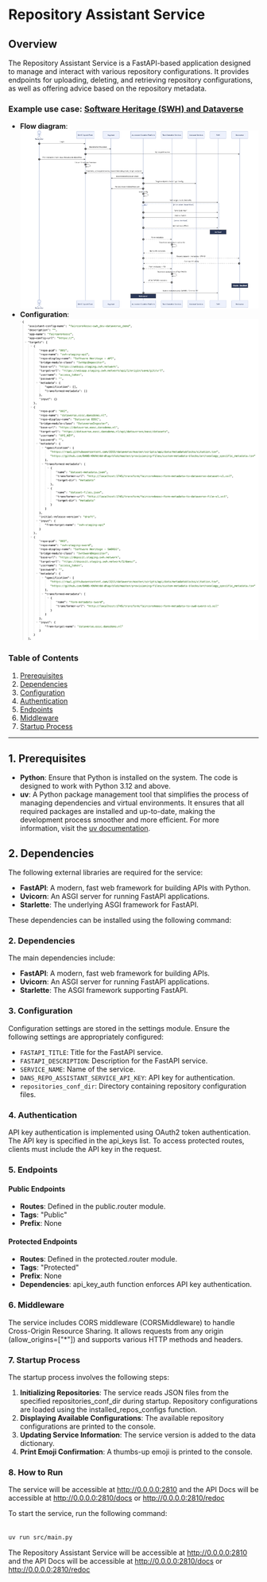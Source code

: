 # Repository Assistant Service

## Overview

The Repository Assistant Service is a FastAPI-based application designed to manage and interact with various repository configurations. It provides endpoints for uploading, deleting, and retrieving repository configurations, as well as offering advice based on the repository metadata.

### Example use case: [Software Heritage (SWH) and Dataverse](https://swh.dansdemo.nl/)
- **Flow diagram**:  ![SWH Flow diagram](./resources/images/swh.png)
- **Configuration**: ![faircore4eosc-swh_dev-swh_demo.json](./resources/images/f4C.png)

### Table of Contents
1. [Prerequisites](#prerequisites)
2. [Dependencies](#dependencies)
3. [Configuration](#configuration)
4. [Authentication](#authentication)
5. [Endpoints](#endpoints)
6. [Middleware](#middleware)
7. [Startup Process](#startup-process)

---

## 1. Prerequisites <a name="prerequisites"></a>

- **Python**: Ensure that Python is installed on the system. The code is designed to work with Python 3.12 and above.
- **uv**: A Python package management tool that simplifies the process of managing dependencies and virtual environments. It ensures that all required packages are installed and up-to-date, making the development process smoother and more efficient. For more information, visit the [uv documentation](https://docs.astral.sh/uv/).

## 2. Dependencies <a name="dependencies"></a>

The following external libraries are required for the service:

- **FastAPI**: A modern, fast web framework for building APIs with Python.
- **Uvicorn**: An ASGI server for running FastAPI applications.
- **Starlette**: The underlying ASGI framework for FastAPI.

These dependencies can be installed using the following command:
### 2. Dependencies <a name="dependencies"></a>

The main dependencies include:

- **FastAPI**: A modern, fast web framework for building APIs.
- **Uvicorn**: An ASGI server for running FastAPI applications.
- **Starlette**: The ASGI framework supporting FastAPI.

### 3. Configuration <a name="configuration"></a>

Configuration settings are stored in the settings module. Ensure the following settings are appropriately configured:

- `FASTAPI_TITLE`: Title for the FastAPI service.
- `FASTAPI_DESCRIPTION`: Description for the FastAPI service.
- `SERVICE_NAME`: Name of the service.
- `DANS_REPO_ASSISTANT_SERVICE_API_KEY`: API key for authentication.
- `repositories_conf_dir`: Directory containing repository configuration files.

### 4. Authentication <a name="authentication"></a>

API key authentication is implemented using OAuth2 token authentication. The API key is specified in the api_keys list. To access protected routes, clients must include the API key in the request.

### 5. Endpoints <a name="endpoints"></a>

#### Public Endpoints

- **Routes**: Defined in the public.router module.
- **Tags**: "Public"
- **Prefix**: None

#### Protected Endpoints

- **Routes**: Defined in the protected.router module.
- **Tags**: "Protected"
- **Prefix**: None
- **Dependencies**: api_key_auth function enforces API key authentication.

### 6. Middleware <a name="middleware"></a>

The service includes CORS middleware (CORSMiddleware) to handle Cross-Origin Resource Sharing. It allows requests from any origin (allow_origins=["*"]) and supports various HTTP methods and headers.

### 7. Startup Process <a name="startup-process"></a>

The startup process involves the following steps:

1. **Initializing Repositories**: The service reads JSON files from the specified repositories_conf_dir during startup. Repository configurations are loaded using the installed_repos_configs function.
2. **Displaying Available Configurations**: The available repository configurations are printed to the console.
3. **Updating Service Information**: The service version is added to the data dictionary.
4. **Print Emoji Confirmation**: A thumbs-up emoji is printed to the console.

### 8. How to Run <a name="how-to-run"></a>

The service will be accessible at http://0.0.0.0:2810 and the API Docs will be accessible at http://0.0.0.0:2810/docs 
or  http://0.0.0.0:2810/redoc

To start the service, run the following command:
```bash

uv run src/main.py

```

The Repository Assistant Service will be accessible at http://0.0.0.0:2810 and the API Docs will be accessible at http://0.0.0.0:2810/docs 
or  http://0.0.0.0:2810/redoc